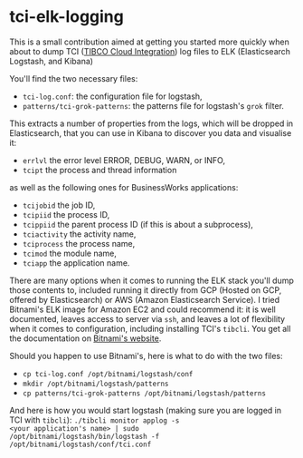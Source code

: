 # tci-elk-logging

This is a small contribution aimed at getting you started more quickly when about to dump TCI (<a href="https://www.tibco.com/products/cloud-integration">TIBCO Cloud Integration</a>) log files to ELK (Elasticsearch Logstash, and Kibana)

You'll find the two necessary files:
<ul>
  <li><code>tci-log.conf</code>: the configuration file for logstash,</li>
  <li><code>patterns/tci-grok-patterns</code>: the patterns file for logstash's <code>grok</code> filter.
</ul>

This extracts a number of properties from the logs, which will be dropped in Elasticsearch, that you can use in Kibana to discover you data and visualise it:
<ul>
  <li><code>errlvl</code> the error level ERROR, DEBUG, WARN, or INFO,</li>
  <li><code>tcipt</code> the process and thread information</li>
</ul>
as well as the following ones for BusinessWorks applications:
<ul>
  <li><code>tcijobid</code> the job ID,</li>
  <li><code>tcipiid</code> the process ID,</li>
  <li><code>tcippiid</code> the parent process ID (if this is about a subprocess),</li>
  <li><code>tciactivity</code> the activity name,</li>
  <li><code>tciprocess</code> the process name,</li>
  <li><code>tcimod</code> the module name,</li>
  <li><code>tciapp</code> the application name.</li>
</ul>
 
There are many options when it comes to running the ELK stack you'll dump those contents to, included running it directly from GCP (Hosted on GCP, offered by Elasticsearch) or AWS (Amazon Elasticsearch Service).
I tried Bitnami's ELK image for Amazon EC2 and could recommend it: it is well documented, leaves access to server via <code>ssh</code>, and leaves a lot of flexibility when it comes to configuration, including installing TCI's <code>tibcli</code>.
You get all the documentation on <a href="https://docs.bitnami.com/aws/apps/elk/">Bitnami's website</a>. 

Should you happen to use Bitnami's, here is what to do with the two files:
<ul>
  <li><code>cp tci-log.conf /opt/bitnami/logstash/conf</code></li>
  <li><code>mkdir /opt/bitnami/logstash/patterns</code></li>
  <li><code>cp patterns/tci-grok-patterns /opt/bitnami/logstash/patterns</code></li>
</ul>

And here is how you would start logstash (making sure you are logged in TCI with <code>tibcli</code>):
<code>./tibcli monitor applog -s <your application's name> | sudo /opt/bitnami/logstash/bin/logstash -f /opt/bitnami/logstash/conf/tci.conf</code>

